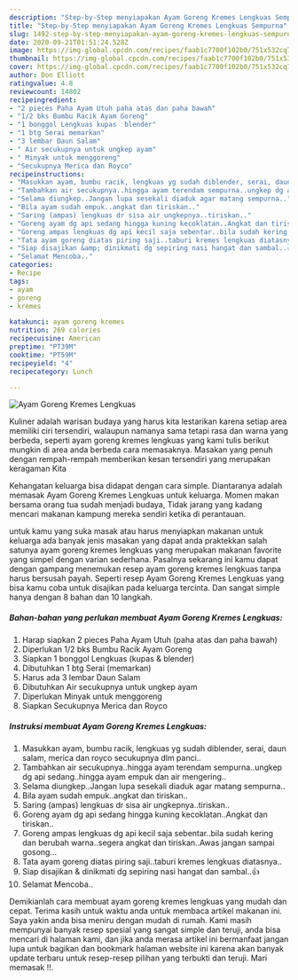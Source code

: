 ```yaml
---
description: "Step-by-Step menyiapakan Ayam Goreng Kremes Lengkuas Sempurna"
title: "Step-by-Step menyiapakan Ayam Goreng Kremes Lengkuas Sempurna"
slug: 1492-step-by-step-menyiapakan-ayam-goreng-kremes-lengkuas-sempurna
date: 2020-09-21T01:51:24.528Z
image: https://img-global.cpcdn.com/recipes/faab1c7700f102b0/751x532cq70/ayam-goreng-kremes-lengkuas-foto-resep-utama.jpg
thumbnail: https://img-global.cpcdn.com/recipes/faab1c7700f102b0/751x532cq70/ayam-goreng-kremes-lengkuas-foto-resep-utama.jpg
cover: https://img-global.cpcdn.com/recipes/faab1c7700f102b0/751x532cq70/ayam-goreng-kremes-lengkuas-foto-resep-utama.jpg
author: Don Elliott
ratingvalue: 4.8
reviewcount: 14802
recipeingredient:
- "2 pieces Paha Ayam Utuh paha atas dan paha bawah"
- "1/2 bks Bumbu Racik Ayam Goreng"
- "1 bonggol Lengkuas kupas  blender"
- "1 btg Serai memarkan"
- "3 lembar Daun Salam"
- " Air secukupnya untuk ungkep ayam"
- " Minyak untuk menggoreng"
- "Secukupnya Merica dan Royco"
recipeinstructions:
- "Masukkan ayam, bumbu racik, lengkuas yg sudah diblender, serai, daun salam, merica dan royco secukupnya dlm panci.."
- "Tambahkan air secukupnya..hingga ayam terendam sempurna..ungkep dg api sedang..hingga ayam empuk dan air mengering.."
- "Selama diungkep..Jangan lupa sesekali diaduk agar matang sempurna.."
- "Bila ayam sudah empuk..angkat dan tiriskan.."
- "Saring (ampas) lengkuas dr sisa air ungkepnya..tiriskan.."
- "Goreng ayam dg api sedang hingga kuning kecoklatan..Angkat dan tiriskan.."
- "Goreng ampas lengkuas dg api kecil saja sebentar..bila sudah kering dan berubah warna..segera angkat dan tiriskan..Awas jangan sampai gosong..."
- "Tata ayam goreng diatas piring saji..taburi kremes lengkuas diatasnya.."
- "Siap disajikan &amp; dinikmati dg sepiring nasi hangat dan sambal..👍"
- "Selamat Mencoba.."
categories:
- Recipe
tags:
- ayam
- goreng
- kremes

katakunci: ayam goreng kremes 
nutrition: 269 calories
recipecuisine: American
preptime: "PT39M"
cooktime: "PT59M"
recipeyield: "4"
recipecategory: Lunch

---
```



![Ayam Goreng Kremes Lengkuas](https://img-global.cpcdn.com/recipes/faab1c7700f102b0/751x532cq70/ayam-goreng-kremes-lengkuas-foto-resep-utama.jpg)

Kuliner adalah warisan budaya yang harus kita lestarikan karena setiap area memiliki ciri tersendiri, walaupun namanya sama tetapi rasa dan warna yang berbeda, seperti ayam goreng kremes lengkuas yang kami tulis berikut mungkin di area anda berbeda cara memasaknya. Masakan yang penuh dengan rempah-rempah memberikan kesan tersendiri yang merupakan keragaman Kita



Kehangatan keluarga bisa didapat dengan cara simple. Diantaranya adalah memasak Ayam Goreng Kremes Lengkuas untuk keluarga. Momen makan bersama orang tua sudah menjadi budaya, Tidak jarang yang kadang mencari makanan kampung mereka sendiri ketika di perantauan.

untuk kamu yang suka masak atau harus menyiapkan makanan untuk keluarga ada banyak jenis masakan yang dapat anda praktekkan salah satunya ayam goreng kremes lengkuas yang merupakan makanan favorite yang simpel dengan varian sederhana. Pasalnya sekarang ini kamu dapat dengan gampang menemukan resep ayam goreng kremes lengkuas tanpa harus bersusah payah.
Seperti resep Ayam Goreng Kremes Lengkuas yang bisa kamu coba untuk disajikan pada keluarga tercinta. Dan sangat simple hanya dengan 8 bahan dan 10 langkah.


<!--inarticleads1-->

##### Bahan-bahan yang perlukan membuat Ayam Goreng Kremes Lengkuas:

1. Harap siapkan 2 pieces Paha Ayam Utuh (paha atas dan paha bawah)
1. Diperlukan 1/2 bks Bumbu Racik Ayam Goreng
1. Siapkan 1 bonggol Lengkuas (kupas &amp; blender)
1. Dibutuhkan 1 btg Serai (memarkan)
1. Harus ada 3 lembar Daun Salam
1. Dibutuhkan  Air secukupnya untuk ungkep ayam
1. Diperlukan  Minyak untuk menggoreng
1. Siapkan Secukupnya Merica dan Royco




<!--inarticleads2-->

##### Instruksi membuat  Ayam Goreng Kremes Lengkuas:

1. Masukkan ayam, bumbu racik, lengkuas yg sudah diblender, serai, daun salam, merica dan royco secukupnya dlm panci..
1. Tambahkan air secukupnya..hingga ayam terendam sempurna..ungkep dg api sedang..hingga ayam empuk dan air mengering..
1. Selama diungkep..Jangan lupa sesekali diaduk agar matang sempurna..
1. Bila ayam sudah empuk..angkat dan tiriskan..
1. Saring (ampas) lengkuas dr sisa air ungkepnya..tiriskan..
1. Goreng ayam dg api sedang hingga kuning kecoklatan..Angkat dan tiriskan..
1. Goreng ampas lengkuas dg api kecil saja sebentar..bila sudah kering dan berubah warna..segera angkat dan tiriskan..Awas jangan sampai gosong...
1. Tata ayam goreng diatas piring saji..taburi kremes lengkuas diatasnya..
1. Siap disajikan &amp; dinikmati dg sepiring nasi hangat dan sambal..👍
1. Selamat Mencoba..




Demikianlah cara membuat ayam goreng kremes lengkuas yang mudah dan cepat. Terima kasih untuk waktu anda untuk membaca artikel makanan ini. Saya yakin anda bisa meniru dengan mudah di rumah. Kami masih mempunyai banyak resep spesial yang sangat simple dan teruji, anda bisa mencari di halaman kami, dan jika anda merasa artikel ini bermanfaat jangan lupa untuk bagikan dan bookmark halaman website ini karena akan banyak update terbaru untuk resep-resep pilihan yang terbukti dan teruji. Mari memasak !!. 
